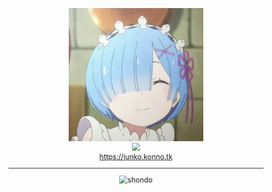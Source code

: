 
<p align="center">
  <img src="https://raw.githubusercontent.com/FireRedz/FireRedz/master/rem.png" alt="rem">
  
  <br/>
  <a href="https://hits.seeyoufarm.com"><img src="https://hits.seeyoufarm.com/api/count/incr/badge.svg?url=https%3A%2F%2Fgithub.com%2FFireReddz&count_bg=%23000000&title_bg=%230A0A0A&icon=&icon_color=%23000000&title=HITS&edge_flat=true"/></a>
  <br/>
  <a href="https://junko.konno.tk/"> https://junko.konno.tk </a>

  <hr/>
  
  <p align="center">
    <img src="https://media.discordapp.net/attachments/789168002138374197/1128351237054672916/headbang.gif" alt="shondo" height=300>
  </p>
</p>

